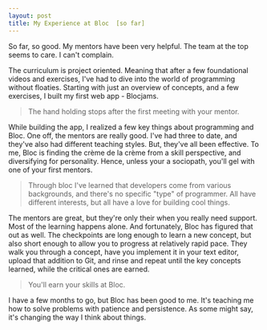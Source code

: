 ```yaml
---
layout: post
title: My Experience at Bloc  [so far]
---
```

So far, so good. My mentors have been very helpful. The team at the top seems to care. I can't complain. 

The curriculum is project oriented. Meaning that after a few foundational videos and exercises, I've had to dive into the world of programming without floaties. Starting with just an overview of concepts, and a few exercises, I built my first web app - Blocjams. 

> The hand holding stops after the first meeting with your mentor.

While building the app, I realized a few key things about programming and Bloc. One off, the mentors are really good. I've had three to date, and they've also had different teaching styles. But, they've all been effective. To me, Bloc is finding the crème de la crème from a skill perspective, and diversifying for personality. Hence, unless your a sociopath, you'll gel with one of your first mentors. 

>  Through bloc I've learned that developers come from various backgrounds, and there's no specific "type" of programmer. All have different interests, but all have a love for building cool things.

The mentors are great, but they're only their when you really need support. Most of the learning happens alone. And fortunately, Bloc has figured that out as well. The checkpoints are long enough to learn a new concept, but also short enough to allow you to progress at relatively rapid pace. They walk you through a concept, have you implement it in your text editor, upload that addition to Git, and rinse and repeat until the key concepts learned, while the critical ones are earned.

> You'll earn your skills at Bloc.

I have a few months to go, but Bloc has been good to me. It's teaching me how to solve problems with patience and persistence. As some might say, it's changing the way I think about things.


